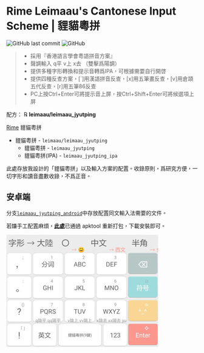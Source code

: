 <div lang="zh-HK">

# Rime Leimaau's Cantonese Input Scheme | 貍貓粵拼

![GitHub last commit](https://img.shields.io/github/last-commit/leimaau/leimaau_jyutping.svg) ![GitHub](https://img.shields.io/github/license/leimaau/leimaau_jyutping.svg)

> * 採用『香港語言學會粵語拼音方案』
> * 聲調輸入 q平 v上 x去 （雙擊爲陽調）
> * 提供多種字形轉換和提示音轉爲IPA，可根據需要自行開啓
> * 提供四種反查方案，[`]用漢語拼音反查，[x]用五筆畫反查，[v]用倉頡五代反查，[r]用五筆86反查
> * PC上按Ctrl+Enter可將提示音上屏，按Ctrl+Shift+Enter可將候選項上屏

配方： ℞ **leimaau/leimaau_jyutping**

[Rime](https://rime.im) 貍貓粵拼

- 貍貓粵拼 - `leimaau/leimaau_jyutping`
	- 貍貓粵拼 - `leimaau_jyutping`
	- 貍貓粵拼(IPA) - `leimaau_jyutping_ipa`

此處存放我設計的「貍貓粵拼」以及輸入方案的配置。收錄原則，爲研究方便，一切字形和讀音盡數收錄，不爲正音。

## 安卓端

分支[`leimaau_jyutping_android`](https://github.com/leimaau/leimaau_jyutping/tree/leimaau_jyutping_android)中存放配置同文輸入法需要的文件。

若嫌手工配置麻煩，[**此處**](https://github.com/leimaau/leimaau_jyutping/releases)已通過 apktool 重新打包，下載安裝即可。

![](./demo/RIME-GZ.jpg)

</div>